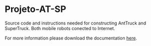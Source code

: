 # Projeto-AT-SP
Source code and instructions needed for constructing AntTruck and SuperTruck. Both mobile robots conected to Internet.

For more information please download the documentation [here](https://github.com/MuriloLD/Projeto-AT-SP/blob/master/Documenta%C3%A7%C3%A3o_Projeto_ATSP.pdf).
